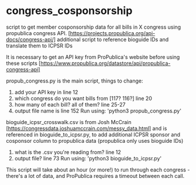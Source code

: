 # congress_cosponsorship
script to get member cosponsorship data for all bills in X congress using propublica congress API. [https://projects.propublica.org/api-docs/congress-api/]
additional script to reference bioguide IDs and translate them to ICPSR IDs

It is necessary to get an API key from ProPublica's website before using these scripts [https://www.propublica.org/datastore/api/propublica-congress-api]

propub_congress.py is the main script, things to change:
1) add your API key in line 12
2) which congress do you want bills from [117? 116?] line 20
3) how many of each bill? all of them? line 25-27
4) output file name is line 152
Run using: 'python3 propub_congress.py'

bioguide_icpsr_crosswalk.csv is from Josh McCrain [https://congressdata.joshuamccrain.com/messy_data.html] 
and is referenced in 
bioguide_to_icpsr.py, to add additional ICPSR sponsor and cosponsor column to propublica data (propublica only uses bioguide IDs)
1) what is the .csv you're reading from? line 12
2) output file? line 73
Run using: 'python3 bioguide_to_icpsr.py'

This script will take about an hour (or more!) to run through each congress - there's a lot of data, and ProPublica requires a timeout between each call.
